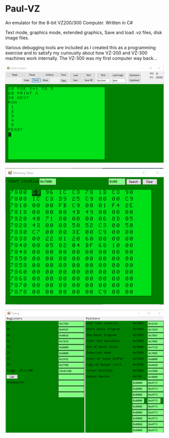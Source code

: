 # Paul-VZ
An emulator for the 8-bit VZ200/300 Computer. Written in C#

Text mode, graphics mode, extended graphics, Save and load .vz files, disk image files.

Various debugging tools are included as I created this as a programming exercise and to satisfy my curiousity about how VZ-200 and VZ-300 machines work internally. The VZ-300 was my first computer way back...

![](https://raw.githubusercontent.com/PaulAnderson/VzEmulator/master/Screenshots/MainScreen.png)

![](https://raw.githubusercontent.com/PaulAnderson/VzEmulator/master/Screenshots/MemoryEditor.png)

![](https://raw.githubusercontent.com/PaulAnderson/VzEmulator/master/Screenshots/CpuState.png)
